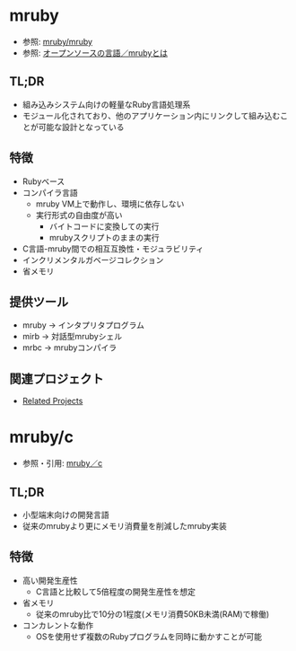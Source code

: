 # mruby
- 参照: [mruby/mruby](https://github.com/mruby/mruby)
- 参照: [オープンソースの言語／mrubyとは](https://www.ossnews.jp/oss_info/mruby)

## TL;DR
- 組み込みシステム向けの軽量なRuby言語処理系
- モジュール化されており、他のアプリケーション内にリンクして組み込むことが可能な設計となっている

## 特徴
- Rubyベース
- コンパイラ言語
  - mruby VM上で動作し、環境に依存しない
  - 実行形式の自由度が高い
    - バイトコードに変換しての実行
    - mrubyスクリプトのままの実行
- C言語-mruby間での相互互換性・モジュラビリティ
- インクリメンタルガベージコレクション
- 省メモリ

## 提供ツール
- mruby -> インタプリタプログラム
- mirb -> 対話型mrubyシェル
- mrbc -> mrubyコンパイラ

## 関連プロジェクト
- [Related Projects](https://github.com/mruby/mruby/wiki/Related-Projects)

# mruby/c
- 参照・引用: [mruby／c](https://www.s-itoc.jp/activity/research/mrubyc/)

## TL;DR
- 小型端末向けの開発言語
- 従来のmrubyより更にメモリ消費量を削減したmruby実装

## 特徴
- 高い開発生産性
  - C言語と比較して5倍程度の開発生産性を想定
- 省メモリ
  - 従来のmruby比で10分の1程度(メモリ消費50KB未満(RAM)で稼働)
- コンカレントな動作
  - OSを使用せず複数のRubyプログラムを同時に動かすことが可能
